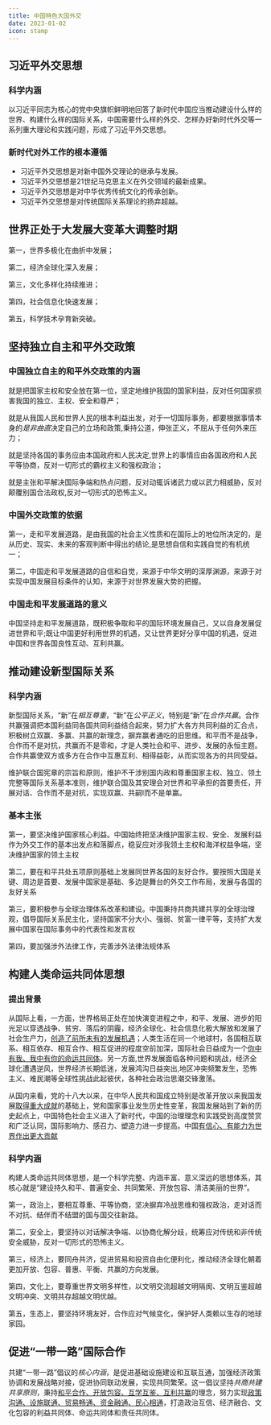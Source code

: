 ```yaml
---
title: 中国特色大国外交
date: 2023-01-02
icon: stamp
---
```


## 习近平外交思想 <Badge text="了解" type="tip" />

### 科学内涵

以习近平同志为核心的党中央旗帜鲜明地回答了新时代中国应当推动建设什么样的世界、构建什么样的国际关系，中国需要什么样的外交、怎样办好新时代外交等一系列重大理论和实践问题，形成了习近平外交思想。

### 新时代对外工作的根本遵循

- 习近平外交思想是对新中国外交理论的继承与发展。
- 习近平外交思想是21世纪马克思主义在外交领域的最新成果。
- 习近平外交思想是对中华优秀传统文化的传承创新。
- 习近平外交思想是对传统国际关系理论的扬弃超越。

## 世界正处于大发展大变革大调整时期 <Badge text="了解" type="tip" />

第一，世界多极化在曲折中发展；

第二，经济全球化深入发展；

第三，文化多样化持续推进；

第四，社会信息化快速发展；

第五，科学技术孕育新突破。

## 坚持独立自主和平外交政策 <Badge text="选择题" type="tip" />

### 中国独立自主的和平外交政策的内涵

就是把国家主权和安全放在第一位，坚定地维护我国的国家利益，反对任何国家损害我国的独立、主权、安全和尊严；

就是从我国人民和世界人民的根本利益出发，对于一切国际事务，都要根据事情本身的*是非曲直*决定自己的立场和政策,秉持公道，伸张正义，不屈从于任何外来压力；

就是坚持各国的事务应由本国政府和人民决定,世界上的事情应由各国政府和人民平等协商，反对一切形式的霸权主义和强权政治；

就是主张和平解决国际争端和热点问题，反对动辄诉诸武力或以武力相威胁，反对颠覆别国合法政权,反对一切形式的恐怖主义。

### 中国外交政策的依据

第一，走和平发展道路，是由我国的社会主义性质和在国际上的地位所决定的，是从历史、现实、未来的客观判断中得出的结论,是思想自信和实践自觉的有机统一；

第二，中国走和平发展道路的自信和自觉，来源于中华文明的深厚渊源，来源于对实现中国发展目标条件的认知，来源于对世界发展大势的把握。

### 中国走和平发展道路的意义

中国坚持走和平发展道路，既积极争取和平的国际环境发展自己，又以自身发展促进世界和平;既让中国更好利用世界的机遇，又让世界更好分享中国的机遇，促进中国和世界各国良性互动、互利共赢。

## 推动建设新型国际关系 <Badge text="选择题" type="tip" />

### 科学内涵

新型国际关系，“新”在*相互尊重*，“新”在*公平正义*，特别是“新”在*合作共赢*。合作共赢强调把本国利益同各国共同利益结合起来，努力扩大各方共同利益的汇合点，积极树立双赢、多赢、共赢的新理念，摒弃赢者通吃的旧思维。和平而不是战争，合作而不是对抗，共赢而不是零和，才是人类社会和平、进步、发展的永恒主题。合作共赢使双方或多方在合作中互惠互利、相得益彰，从而实现各方的共同受益。

维护联合国宪章的宗旨和原则，维护不干涉别国内政和尊重国家主权、独立、领土完整等国际关系基本准则，维护联合国及其安理会对世界和平承担的首要责任，开展对话、合作而不是对抗，实现双赢、共嗣I而不是单赢。

### 基本主张

第一，要坚决维护国家核心利益。中国始终把坚决维护国家主权、安全、发展利益作为外交工作的基本出发点和落脚点，稳妥应对涉我领土主权和海洋权益争端，坚决维护国家的领土主权

第二，要在和平共处五项原则基础上发展同世界各国的友好合作。要按照大国是关键、周边是首要、发展中国家是基础、多边是舞台的外交工作布局，发展与各国的友好关系

第三，要积极参与全球治理体系改革和建设。中国秉持共商共建共享的全球治理观，倡导国际关系民主化，坚持国家不分大小、强弱、贫富一律平等，支持扩大发展中国家在国际事务中的代表性和发言权

第四，要加强涉外法律工作，完善涉外法律法规体系

## 构建人类命运共同体思想 <Badge text="选择题" type="tip" />

### 提出背景

从国际上看，一方面，世界格局正处在加快演变进程之中，和平、发展、进步的阳光足以穿透战争、贫穷、落后的阴霾，经济全球化、社会信息化极大解放和发展了社会生产力，<u>创造了前所未有的发展机遇</u>；人类生活在同一个地球村，各国相互联系、相互依存、相互合作、相互促进的程度空前加深，国际社会日益成为一个<u>你中有我、我中有你的命运共同体</u>。另一方面,世界发展面临各种问题和挑战，经济全球化遭遇逆风，世界经济长期低迷，发展鸿沟日益突出,地区冲突频繁发生，恐怖主义、难民潮等全球性挑战此起彼伏，各种社会政治思潮交锋激荡。

从国内来看，党的十八大以来，在中华人民共和国成立特别是改革开放以来我国发展<u>取得重大成就</u>的基础上，党和国家事业发生历史性变革，我国发展站到了新的历史起点上，中国特色社会主义进入了新时代，中国的治理理念和实践受到高度赞赏和广泛认同，国际影响力、感召力、塑造力进一步提高。中国<u>有信心、有能力为世界作出更大贡献</u>

### 科学内涵

构建人类命运共同体思想，是一个科学完整、内涵丰富、意义深远的思想体系，其核心就是“建设持久和平、普遍安全、共同繁荣、开放包容、清洁美丽的世界”。

第一，政治上，要相互尊重、平等协商，坚决摒弃冷战思维和强权政治，走对话而不对抗、结伴而不结盟的国与国交往新路。

第二，安全上，要坚持以对话解决争端、以协商化解分歧，统筹应对传统和非传统安全威胁，反对一切形式的恐怖主义。

第三，经济上，要同舟共济，促进贸易和投资自由化便利化，推动经济全球化朝着更加开放、包容、普惠、平衡、共赢的方向发展。

第四，文化上，要尊重世界文明多样性，以文明交流超越文明隔阂、文明互鉴超越文明冲突、文明共存超越文明优越。

第五，生态上，要坚持环境友好，合作应对气候变化，保护好人类赖以生存的地球家园。

## 促进“一带一路”国际合作 <Badge text="了解" type="tip" />

共建“一带一路”倡议的*核心内涵*，是促进基础设施建设和互联互通，加强经济政策协调和发展战略对接，促进协同联动发展，实现共同繁荣。这一倡议坚持*共商共建共享原则*，秉持<u>和平合作、开放包容、互学互鉴、互利共赢</u>的理念，努力实现<u>政策沟通、设施联通、贸易畅通、资金融通、民心相通</u>，打造政治互信、经济融合、文化包容的利益共同体、命运共同体和责任共同体。